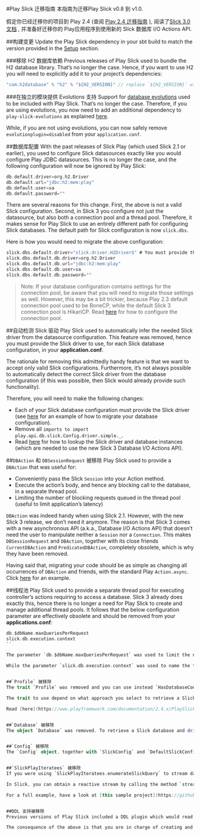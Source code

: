 #Play Slick 迁移指南
本指南为迁移Play Slick v0.8 到 v1.0.

假定你已经迁移你的项目到 Play 2.4 (查阅 [Play 2.4 迁移指南](https://www.playframework.com/documentation/2.4.x/Migration24) ), 阅读了[Slick 3.0 文档](http://slick.typesafe.com/docs/) , 并准备好迁移你的 Play应用程序到使用新的 Slick 数据库 I/O Actions API.


##构建变更
Update the Play Slick dependency in your sbt build to match the version provided in the [Setup](https://www.playframework.com/documentation/2.4.x/PlaySlick#Setup) section.

###移除 H2 数据库依赖
Previous releases of Play Slick used to bundle the H2 database library. That’s no longer the case. Hence, if you want to use H2 you will need to explicitly add it to your project’s dependencies:

```sbt
"com.h2database" % "h2" % "${H2_VERSION}" // replace `${H2_VERSION}` with an actual version number
```

###在独立的模块提供 Evolutions 支持
Support for [database evolutions](https://www.playframework.com/documentation/2.4.x/Evolutions) used to be included with Play Slick. That’s no longer the case. Therefore, if you are using evolutions, you now need to add an additional dependency to `play-slick-evolutions` as explained [here](https://www.playframework.com/documentation/2.4.x/PlaySlick#Support-for-Play-database-evolutions).

While, if you are not using evolutions, you can now safely remove `evolutionplugin=disabled` from your `application.conf`.


##数据库配置
With the past releases of Slick Play (which used Slick 2.1 or earlier), you used to configure Slick datasources exactly like you would configure Play JDBC datasources. This is no longer the case, and the following configuration will now be ignored by Play Slick:

```scala
db.default.driver=org.h2.Driver
db.default.url="jdbc:h2:mem:play"
db.default.user=sa
db.default.password=""
```

There are several reasons for this change. First, the above is not a valid Slick configuration. Second, in Slick 3 you configure not just the datasource, but also both a connection pool and a thread pool. Therefore, it makes sense for Play Slick to use an entirely different path for configuring Slick databases. The default path for Slick configuration is now `slick.dbs`.

Here is how you would need to migrate the above configuration:

```scala
slick.dbs.default.driver="slick.driver.H2Driver$" # You must provide the required Slick driver! 
slick.dbs.default.db.driver=org.h2.Driver
slick.dbs.default.db.url="jdbc:h2:mem:play"
slick.dbs.default.db.user=sa
slick.dbs.default.db.password=""
```

> Note: If your database configuration contains settings for the connection pool, be aware that you will need to migrate those settings as well. However, this may be a bit trickier, because Play 2.3 default connection pool used to be BoneCP, while the default Slick 3 connection pool is HikariCP. Read [here](https://www.playframework.com/documentation/2.4.x/PlaySlickAdvancedTopics#Connection-Pool) for how to configure the connection pool.


##自动检测 Slick 驱动
Play Slick used to automatically infer the needed Slick driver from the datasource configuration. This feature was removed, hence you must provide the Slick driver to use, for each Slick database configuration, in your **application.conf**.

The rationale for removing this admittedly handy feature is that we want to accept only valid Slick configurations. Furthermore, it’s not always possible to automatically detect the correct Slick driver from the database configuration (if this was possible, then Slick would already provide such functionality).

Therefore, you will need to make the following changes:

* Each of your Slick database configuration must provide the Slick driver (see [here](https://www.playframework.com/documentation/2.4.x/PlaySlickMigrationGuide#Database-configuration) for an example of how to migrate your database configuration).
* Remove all `imports to import play.api.db.slick.Config.driver.simple._`.
* Read [here](https://www.playframework.com/documentation/2.4.x/PlaySlick#Usage) for how to lookup the Slick driver and database instances (which are needed to use the new Slick 3 Database I/O Actions API).


##`DBAction` 和 `DBSessionRequest` 被移除
Play Slick used to provide a `DBAction` that was useful for:

* Conveniently pass the Slick `Session` into your Action method.
* Execute the action’s body, and hence any blocking call to the database, in a separate thread pool.
* Limiting the number of blocking requests queued in the thread pool (useful to limit application’s latency)

`DBAction` was indeed handy when using Slick 2.1. However, with the new Slick 3 release, we don’t need it anymore. The reason is that Slick 3 comes with a new asynchronous API (a.k.a., Database I/O Actions API) that doesn’t need the user to manipulate neither a `Session` nor a `Connection`. This makes `DBSessionRequest` and `DBAction`, together with its close friends `CurrentDBAction` and `PredicatedDBAction`, completely obsolete, which is why they have been removed.

Having said that, migrating your code should be as simple as changing all occurrences of `DBAction` and friends, with the standard Play `Action.async`. Click [here](https://www.playframework.com/documentation/2.4.x/PlaySlick#Running-a-database-query-in-a-Controller) for an example.


##线程池
Play Slick used to provide a separate thread pool for executing controller’s actions requiring to access a database. Slick 3 already does exactly this, hence there is no longer a need for Play Slick to create and manage additional thread pools. It follows that the below configuration parameter are effectively obsolete and should be removed from your **applications.conf**:

```scala
db.$dbName.maxQueriesPerRequest
slick.db.execution.context
``

The parameter `db.$dbName.maxQueriesPerRequest` was used to limit the number of tasks queued in the thread pool. In Slick 3 you can reach similar results by tuning the configuration parameters `numThreads` and `queueSize`. Read the Slick ScalaDoc for [Database.forConfig](http://slick.typesafe.com/doc/3.0.0/api/index.html#slick.jdbc.JdbcBackend$DatabaseFactoryDef@forConfig\(String,Config,Driver\):Database)  (make sure to expand the `forConfig` row in the doc).

While the parameter `slick.db.execution.context` was used to name the thread pools created by Play Slick. In Slick 3, each thread pool is named using the Slick database configuration path, i.e., if in your application.conf you have provided a Slick configuration for the database named `default`, then Slick will create a thread pool named `default` for executing the database action on the default database. Note that the name used for the thread pool is not configurable.


##`Profile` 被移除
The trait `Profile` was removed and you can use instead `HasDatabaseConfigProvider` or `HasDatabaseConfig` with similar results.

The trait to use depend on what approach you select to retrieve a Slick database and driver (i.e., an instance of `DatabaseConfig`). If you decide to use dependency injection, then `HasDatabaseConfigProvider` will serve you well. Otherwise, use `HasDatabaseConfig`.

Read [here](https://www.playframework.com/documentation/2.4.x/PlaySlick#Usage) for a discussion of how to use dependency injection vs global lookup to retrieve an instance of `DatabaseConfig`.


##`Database` 被移除
The object `Database` was removed. To retrieve a Slick database and driver (i.e., an instance of `DatabaseConfig`) read [here](https://www.playframework.com/documentation/2.4.x/PlaySlick#Usage).


##`Config` 被移除
The `Config` object, together with `SlickConfig` and `DefaultSlickConfig`, were removed. These abstractions are simply not needed. If you used to call `Config.driver` or `Config.datasource` to retrieve the Slick driver and database, you should now use `DatabaseConfigProvider`. Read [here](https://www.playframework.com/documentation/2.4.x/PlaySlick#Usage) for details.


##`SlickPlayIteratees` 被移除
If you were using `SlickPlayIteratees.enumerateSlickQuery` to stream data from the database, you will be happy to know that doing so became a lot easier. Slick 3 implements the [reactive-streams](http://en.wikipedia.org/wiki/Service_provider_interface)  (Service Provider Interface), and Play 2.4 provides a utility class to handily convert a reactive stream into a Play enumerator.

In Slick, you can obtain a reactive stream by calling the method `stream` on a Slick database instance (instead of the eager `run`). To convert the stream into an enumerator simply call `play.api.libs.streams.Streams.publisherToEnumerator`, passing the stream in argument.

For a full example, have a look at [this sample project](https://github.com/playframework/play-slick/tree/master/samples/iteratee) .


##DDL 支持被移除
Previous versions of Play Slick included a DDL plugin which would read your Slick tables definitions, and automatically creates schema updates on reload. While this is an interesting and useful feature, the underlying implementation was fragile, and and relied on the assumption that your tables would be accessible via a module (i.e., a Scala `object`). This coding pattern was possible because Play Slick allowed to import the Slick driver available via a top-level import. However, because support for [automatic detection of the Slick driver](https://www.playframework.com/documentation/2.4.x/PlaySlickMigrationGuide#Automatic-Slick-driver-detection) was removed, you will not declare a top-level import for the Slick driver. This implies that Slick tables will no longer be accessible via a module. This fact breaks the assumption made in the initial implementation of the DDL plugin, and it’s the reason why the feature was removed.

The consequence of the above is that you are in charge of creating and managing your project’s database schema. Therefore, whenever you make a change a Slick table in the code, make sure to also update the database schema. If you find it tedious to manually keep in sync your database schema and the related table definition in your code, you may want to have a look at the code generation feature available in Slick.